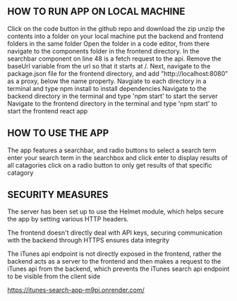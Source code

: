## HOW TO RUN APP ON LOCAL MACHINE
Click on the code button in the github repo and download the zip
unzip the contents into a folder on your local machine
put the backend and frontend folders in the same folder
Open the folder in a code editor, from there navigate to the components folder in the frontend directory. In the searchbar component on line 48 is a fetch request to the api. Remove the baseUrl variable from the url so that it starts at /. 
Next, navigate to the package.json file for the frontend directory, and add "http://localhost:8080" as a proxy, below the name property. 
Navgiate to each directory in a terminal and type npm install to install dependencies
Navigate to the backend directory in the terminal and type 'npm start' to start the server
Navigate to the frontend directory in the terminal and type 'npm start' to start the frontend react app

## HOW TO USE THE APP
The app features a searchbar, and radio buttons to select a search term
enter your search term in the searchbox and click enter to display results of all catagories
click on a radio button to only get results of that specific catagory

## SECURITY MEASURES
The server has been set up to use the Helmet module, which helps secure the app by setting various HTTP headers.

The frontend doesn't directly deal with API keys, securing communication with the backend through HTTPS ensures data integrity

The iTunes api endpoint is not directly exposed in the frontend, rather the backend acts as a server to the frontend and then makes a request to the iTunes api from the backend, which prevents the iTunes search api endpoint to be visible from the client side

https://itunes-search-app-m9pi.onrender.com/